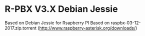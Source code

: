 # R-PBX V3.X Debian Jessie
Based on Debian Jessie for Rsapberry PI
Based on raspbx-03-12-2017.zip.torrent (http://www.raspberry-asterisk.org/downloads/)

# 
